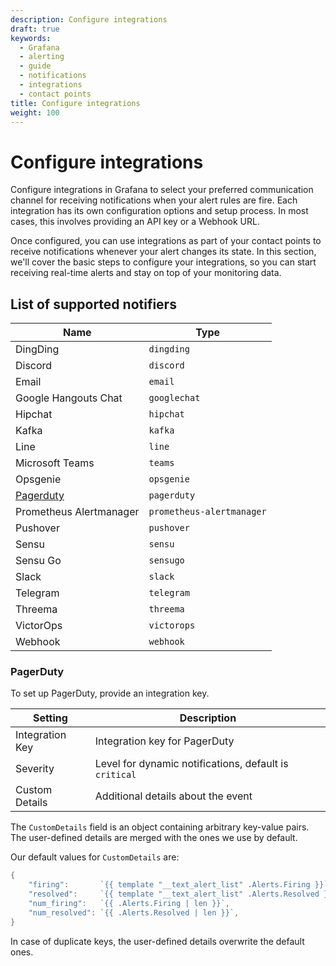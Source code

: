 ```yaml
---
description: Configure integrations
draft: true
keywords:
  - Grafana
  - alerting
  - guide
  - notifications
  - integrations
  - contact points
title: Configure integrations
weight: 100
---
```


# Configure integrations

Configure integrations in Grafana to select your preferred communication channel for receiving notifications when your alert rules are fire. Each integration has its own configuration options and setup process. In most cases, this involves providing an API key or a Webhook URL.

Once configured, you can use integrations as part of your contact points to receive notifications whenever your alert changes its state. In this section, we'll cover the basic steps to configure your integrations, so you can start receiving real-time alerts and stay on top of your monitoring data.

## List of supported notifiers

| Name                    | Type                      |
| ----------------------- | ------------------------- |
| DingDing                | `dingding`                |
| Discord                 | `discord`                 |
| Email                   | `email`                   |
| Google Hangouts Chat    | `googlechat`              |
| Hipchat                 | `hipchat`                 |
| Kafka                   | `kafka`                   |
| Line                    | `line`                    |
| Microsoft Teams         | `teams`                   |
| Opsgenie                | `opsgenie`                |
| [Pagerduty](#pagerduty) | `pagerduty`               |
| Prometheus Alertmanager | `prometheus-alertmanager` |
| Pushover                | `pushover`                |
| Sensu                   | `sensu`                   |
| Sensu Go                | `sensugo`                 |
| Slack                   | `slack`                   |
| Telegram                | `telegram`                |
| Threema                 | `threema`                 |
| VictorOps               | `victorops`               |
| Webhook                 | `webhook`                 |

### PagerDuty

To set up PagerDuty, provide an integration key.

| Setting         | Description                                            |
| --------------- | ------------------------------------------------------ |
| Integration Key | Integration key for PagerDuty                          |
| Severity        | Level for dynamic notifications, default is `critical` |
| Custom Details  | Additional details about the event                     |

The `CustomDetails` field is an object containing arbitrary key-value pairs. The user-defined details are merged with the ones we use by default.

Our default values for `CustomDetails` are:

```go
{
	"firing":       `{{ template "__text_alert_list" .Alerts.Firing }}`,
	"resolved":     `{{ template "__text_alert_list" .Alerts.Resolved }}`,
	"num_firing":   `{{ .Alerts.Firing | len }}`,
	"num_resolved": `{{ .Alerts.Resolved | len }}`,
}
```

In case of duplicate keys, the user-defined details overwrite the default ones.
